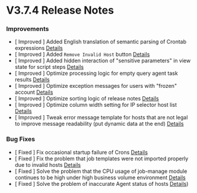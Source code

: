 # V3.7.4 Release Notes




### Improvements
- [ Improved ] Added English translation of semantic parsing of Crontab expressions [Details](http://github.com/Tencent/bk-job/issues/1084)
- [ Improved ] Added `Remove Invalid Host` button [Details](http://github.com/Tencent/bk-job/issues/1863)
- [ Improved ] Added hidden interaction of "sensitive parameters" in view state for script steps [Details](http://github.com/Tencent/bk-job/issues/1842)
- [ Improved ] Optimize processing logic for empty query agent task results [Details](http://github.com/TencentBlueKing/bk-job/issues/2132)
- [ Improved ] Optimize exception messages for users with "frozen" account [Details](http://github.com/TencentBlueKing/bk-job/issues/1075)
- [ Improved ] Optimize sorting logic of release notes [Details](http://github.com/TencentBlueKing/bk-job/issues/2116)
- [ Improved ] Optimize column width setting for IP selector host list [Details](http://github.com/TencentBlueKing/bk-job/issues/2100)
- [ Improved ] Tweak error message template for hosts that are not legal to improve message readability (put dynamic data at the end) [Details](http://github.com/TencentBlueKing/bk-job/issues/2093)

### Bug Fixes
- [ Fixed ] Fix occasional startup failure of Crons [Details](http://github.com/TencentBlueKing/bk-job/issues/2138)
- [ Fixed ] Fix the problem that job templates were not imported properly due to invalid hosts [Details](http://github.com/TencentBlueKing/bk-job/issues/2117)
- [ Fixed ] Solve the problem that the CPU usage of job-manage module continues to be high under high business volume environment [Details](http://github.com/TencentBlueKing/bk-job/issues/2114)
- [ Fixed ] Solve the problem of inaccurate Agent status of hosts [Details](http://github.com/TencentBlueKing/bk-job/issues/2103))